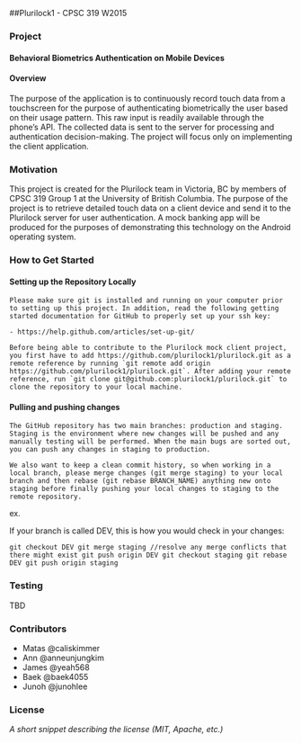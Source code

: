 ##Plurilock1 - CPSC 319 W2015

### Project

#### Behavioral Biometrics Authentication on Mobile Devices

#### Overview

The purpose of the application is to continuously record touch data from a touchscreen for the purpose of authenticating biometrically the user based on their usage pattern. This raw input is readily available through the phone’s API. The collected data is sent to the server for processing and authentication decision-making. The project will focus only on implementing the client application. 

### Motivation

This project is created for the Plurilock team in Victoria, BC by members of CPSC 319 Group 1 at the University of British Columbia. The purpose of the project is to retrieve detailed touch data on a client device and send it to the Plurilock server for user authentication. A mock banking app will be produced for the purposes of demonstrating this technology on the Android operating system.

### How to Get Started

#### Setting up the Repository Locally
    Please make sure git is installed and running on your computer prior to setting up this project. In addition, read the following getting started documentation for GitHub to properly set up your ssh key:

    - https://help.github.com/articles/set-up-git/ 

    Before being able to contribute to the Plurilock mock client project, you first have to add https://github.com/plurilock1/plurilock.git as a remote reference by running `git remote add origin https://github.com/plurilock1/plurilock.git`. After adding your remote reference, run `git clone git@github.com:plurilock1/plurilock.git` to clone the repository to your local machine.  

#### Pulling and pushing changes

    The GitHub repository has two main branches: production and staging. Staging is the environment where new changes will be pushed and any manually testing will be performed. When the main bugs are sorted out, you can push any changes in staging to production.

    We also want to keep a clean commit history, so when working in a local branch, please merge changes (git merge staging) to your local branch and then rebase (git rebase BRANCH_NAME) anything new onto staging before finally pushing your local changes to staging to the remote repository.

ex.

If your branch is called DEV, this is how you would check in your changes:

  `git checkout DEV
   git merge staging //resolve any merge conflicts that there might exist
   git push origin DEV
   git checkout staging
   git rebase DEV
   git push origin staging`

### Testing

TBD

### Contributors

* Matas @caliskimmer
* Ann @anneunjungkim
* James @yeah568
* Baek @baek4055
* Junoh @junohlee

### License

*A short snippet describing the license (MIT, Apache, etc.)*
